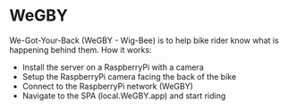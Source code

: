 # WeGBY
We-Got-Your-Back (WeGBY - Wig-Bee) is to help bike rider know what is happening
behind them. How it works:
  - Install the server on a RaspberryPi with a camera
  - Setup the RaspberryPi camera facing the back of the bike
  - Connect to the RaspberryPi network (WeGBY)
  - Navigate to the SPA (local.WeGBY.app) and start riding
